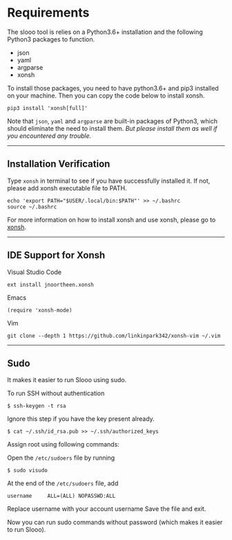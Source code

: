 # Requirements

The slooo tool is relies on a Python3.6+ installation and the following Python3 packages to function.

- json
- yaml
- argparse
- xonsh

To install those packages, you need to have python3.6+ and pip3 installed on your machine.
Then you can copy the code below to install xonsh.

```shell
pip3 install 'xonsh[full]'
```
Note that `json`, `yaml` and `argparse` are built-in packages of Python3, which should eliminate the need to install them. *But please install them as well if you encountered any trouble.*

---
## Installation Verification
Type `xonsh` in terminal to see if you have successfully installed it. If not, please add xonsh executable file to PATH.

```shell
echo 'export PATH="$USER/.local/bin:$PATH"' >> ~/.bashrc
source ~/.bashrc
```


For more information on how to install xonsh and use xonsh, please go to [xonsh](https://xon.sh).

---
## IDE Support for Xonsh

Visual Studio Code
```
ext install jnoortheen.xonsh
```

Emacs
```
(require 'xonsh-mode)
```

Vim
```
git clone --depth 1 https://github.com/linkinpark342/xonsh-vim ~/.vim
```


---
## Sudo 

It makes it easier to run Slooo using sudo.

To run SSH without authentication
```
$ ssh-keygen -t rsa
```
Ignore this step if you have the key present already.

```
$ cat ~/.ssh/id_rsa.pub >> ~/.ssh/authorized_keys
```

Assign root using following commands:

Open the `/etc/sudoers` file by running
```
$ sudo visudo
```

At the end of the `/etc/sudoers` file, add
```
username     ALL=(ALL) NOPASSWD:ALL
```

Replace username with your account username Save the file and exit.

Now you can run sudo commands without password (which makes it easier to run Slooo).
